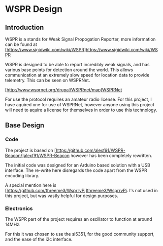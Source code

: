 # WSPR Design

## Introduction

WSPR is a stands for Weak Signal Propogation Reporter, more information can be found at [https://www.sigidwiki.com/wiki/WSPR]https://www.sigidwiki.com/wiki/WSPR

WSPR is designed to be able to report incredibly weak signals, and has various base points for detection around the world. This allows communication at an extremely slow speed for location data to provide telemetry. This can be seen on WSPRNet.

[http://www.wsprnet.org/drupal/WSPRnet/map]WSPRNet

For use the protocol requires an amateur radio license. For this project, I have  aquired one for use of WSPRNet, however anyone using this project will need to aquire a license for themselves in order to use this technology.

## Base Design

### Code

The project is based on [https://github.com/alexf91/WSPR-Beacon/]alexf91/WSPR-Beacon however has been completely rewritten.

The initial code was designed for an Arduino based solution with a USB interface. The re-write here disregards the code apart from the WSPR encoding library.

A special mention here is [https://github.com/threeme3/WsprryPi]threeme3/WsprryPi. I's not used in this project, but was vastly helpful for design purposes. 

### Electronics

The WSPR part of the project requires an oscillator to function at around 14MHz. 

For this it was chosen to use the si5351, for the good community support, and the ease of the i2c interface.